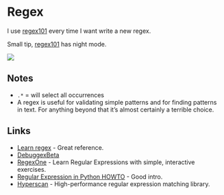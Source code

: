 # Regex

I use [regex101](https://regex101.com) every time I want write a new regex.

Small tip, [regex101](https://regex101.com) has night mode.

![](https://i.imgur.com/ZVm6HVX.png)

## Notes

* `.*` = will select all occurrences
* A regex is useful for validating simple patterns and for finding patterns in text. For anything beyond that it’s almost certainly a terrible choice.

## Links

* [Learn regex](https://github.com/zeeshanu/learn-regex) - Great reference.
* [DebuggexBeta](https://debuggex.com/)
* [RegexOne](https://regexone.com/) - Learn Regular Expressions with simple, interactive exercises.
* [Regular Expression in Python HOWTO](https://docs.python.org/3.8/howto/regex.html#regex-howto) - Good intro.
* [Hyperscan](https://github.com/intel/hyperscan) - High-performance regular expression matching library.

